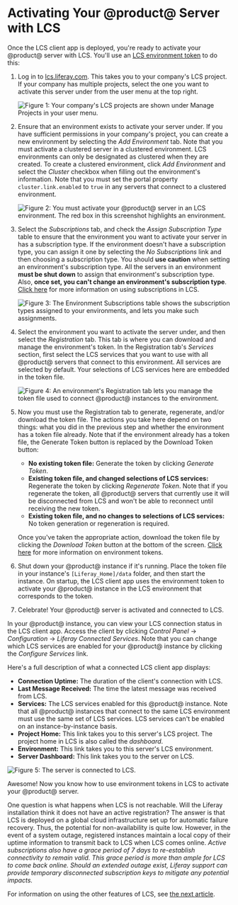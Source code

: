 # Activating Your @product@ Server with LCS [](id=registering-your-dxp-server-with-lcs)

Once the LCS client app is deployed, you're ready to activate your @product@ server 
with LCS. You'll use an 
[LCS environment token](/discover/deployment/-/knowledge_base/7-0/using-lcs#using-environment-tokens) 
to do this: 

1. Log in to 
   [lcs.liferay.com](https://lcs.liferay.com). This takes you to your company's 
   LCS project. If your company has multiple projects, select the one you want 
   to activate this server under from the user menu at the top right.

    ![Figure 1: Your company's LCS projects are shown under *Manage Projects* in your user menu.](../../../images-dxp/lcs-user-menu-manage-projects.png)

2. Ensure that an environment exists to activate your server under. If you have 
   sufficient permissions in your company's project, you can create a new 
   environment by selecting the *Add Environment* tab. Note that you must 
   activate a clustered server in a clustered environment. LCS environments can 
   only be designated as clustered when they are created. To create a clustered 
   environment, click *Add Environment* and select the *Cluster* checkbox when 
   filling out the environment's information. Note that you must set the portal 
   property `cluster.link.enabled` to `true` in any servers that connect to a 
   clustered environment. 

    ![Figure 2: You must activate your @product@ server in an LCS environment. The red box in this screenshot highlights an environment.](../../../images-dxp/lcs-registration-select-environment.png)

3. Select the *Subscriptions* tab, and check the *Assign Subscription Type* 
   table to ensure that the environment you want to activate your server in has 
   a subscription type. If the environment doesn't have a subscription type, you 
   can assign it one by selecting the *No Subscriptions* link and then choosing 
   a subscription type. You should **use caution** when setting an environment's 
   subscription type. All the servers in an environment **must be shut down** to 
   assign that environment's subscription type. Also, **once set, you can't 
   change an environment's subscription type**. 
   [Click here](/discover/deployment/-/knowledge_base/7-0/using-lcs#managing-liferay-dxp-subscriptions) 
   for more information on using subscriptions in LCS. 

    ![Figure 3: The Environment Subscriptions table shows the subscription types assigned to your environments, and lets you make such assignments.](../../../images-dxp/lcs-environment-subscriptions.png)

4. Select the environment you want to activate the server under, and then select 
   the *Registration* tab. This tab is where you can download and manage the 
   environment's token. In the Registration tab's *Services* section, first 
   select the LCS services that you want to use with all @product@ servers that 
   connect to this environment. All services are selected by default. Your 
   selections of LCS services here are embedded in the token file. 

    ![Figure 4: An environment's Registration tab lets you manage the token file used to connect @product@ instances to the environment.](../../../images-dxp/lcs-registration.png) 

5. Now you must use the Registration tab to generate, regenerate, and/or 
   download the token file. The actions you take here depend on two things: what 
   you did in the previous step and whether the environment has a token file 
   already. Note that if the environment already has a token file, the Generate 
   Token button is replaced by the Download Token button: 

    - **No existing token file:** Generate the token by clicking *Generate 
      Token*. 
    - **Existing token file, and changed selections of LCS services:** 
      Regenerate the token by clicking *Regenerate Token*. Note that if you 
      regenerate the token, all @product@ servers that currently use it will be 
      disconnected from LCS and won't be able to reconnect until receiving the 
      new token. 
    - **Existing token file, and no changes to selections of LCS services:** No 
      token generation or regeneration is required.

    Once you've taken the appropriate action, download the token file by 
    clicking the *Download Token* button at the bottom of the screen. 
    [Click here](/discover/deployment/-/knowledge_base/7-0/using-lcs#using-environment-tokens) 
    for more information on environment tokens.

6. Shut down your @product@ instance if it's running. Place the token file in your 
   instance's `[Liferay_Home]/data` folder, and then start the instance. On 
   startup, the LCS client app uses the environment token to activate your @product@ 
   instance in the LCS environment that corresponds to the token. 

7. Celebrate! Your @product@ server is activated and connected to LCS. 

In your @product@ instance, you can view your LCS connection status in the LCS client 
app. Access the client by clicking *Control Panel* &rarr; *Configuration* &rarr; 
*Liferay Connected Services*. Note that you can change which LCS services are 
enabled for your @product@ instance by clicking the *Configure Services* link. 

Here's a full description of what a connected LCS client app displays: 

- **Connection Uptime:** The duration of the client's connection with LCS.
- **Last Message Received:** The time the latest message was received from LCS.
- **Services:** The LCS services enabled for this @product@ instance. Note that all 
  @product@ instances that connect to the same LCS environment must use the same set 
  of LCS services. LCS services can't be enabled on an instance-by-instance 
  basis. 
- **Project Home:** This link takes you to this server's LCS project. 
  The project home in LCS is also called the *dashboard*. 
- **Environment:** This link takes you to this server's LCS environment.
- **Server Dashboard:** This link takes you to the server on LCS. 

![Figure 5: The server is connected to LCS.](../../../images-dxp/lcs-server-connected.png)

Awesome! Now you know how to use environment tokens in LCS to activate your @product@ 
server. 

One question is what happens when LCS is not reachable. Will the Liferay installation think it does not have an active registration?
The answer is that LCS is deployed on a global cloud infrastructure set up for automatic failure recovery. Thus, the potential for non-availability is quite low. However, in the event of a system outage, registered instances maintain a local copy of their uptime information to transmit back to LCS when LCS comes online. *Active subscriptions also have a grace period of 7 days to re-establish connectivity to remain valid. This grace period is more than ample for LCS to come back online. Should an extended outage exist, Liferay support can provide temporary disconnected subscription keys to mitigate any potential impacts.*

For information on using the other features of LCS, see 
[the next article](/discover/deployment/-/knowledge_base/7-0/using-lcs). 
